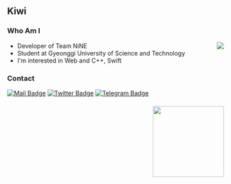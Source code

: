 ## Kiwi
### Who Am I
<img align='right' src="http://mazassumnida.wtf/api/v2/generate_badge?boj=darae">

- Developer of Team NiNE
- Student at Gyeonggi University of Science and Technology
- I'm interested in Web and C++, Swift

### Contact

[![Mail Badge](https://img.shields.io/badge/Mail-9CE159?style=flat&logo=Mail.Ru&logoColor=8C5E29)](mailto:kiwi@darae.dev)
[![Twitter Badge](https://img.shields.io/badge/Twitter-1DA1F2?style=flat&logo=Twitter&logoColor=ffffff)](https://twitter.com/_darae_)
[![Telegram Badge](https://img.shields.io/badge/Telegram-26A5E4?style=flat&logo=Telegram&logoColor=ffffff)](https://twitter.com/_darae_)

<img align='right' style="margin-top: 8px;" src="https://github-readme-stats.vercel.app/api?username=kdo9921&count_private=true&show_icons=true&bg_color=30,e96443,904e95&title_color=fff&text_color=fff&icon_color=fff" height="165">

